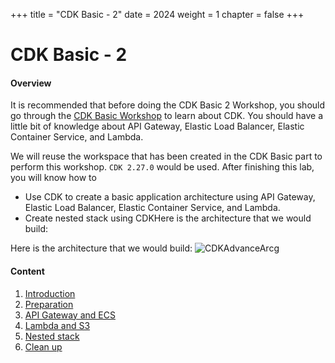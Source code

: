 +++
title = "CDK Basic - 2"
date = 2024
weight = 1
chapter = false
+++

# CDK Basic - 2

#### Overview
It is recommended that before doing the CDK Basic 2 Workshop, you should go through the [CDK Basic Workshop](https://000038.awsstudygroup.com/) to learn about CDK. You should have a little bit of knowledge about API Gateway, Elastic Load Balancer, Elastic Container Service, and Lambda.

We will reuse the workspace that has been created in the CDK Basic part to perform this workshop. `CDK 2.27.0` would be used. After finishing this lab, you will know how to

- Use CDK to create a basic application architecture using API Gateway, Elastic Load Balancer, Elastic Container Service, and Lambda.
- Create nested stack using CDKHere is the architecture that we would build:

Here is the architecture that we would build:
![CDKAdvanceArcg](./images/1-introduction/CDKAdvanceArch.png)

#### Content

1. [Introduction](1-create-new-aws-account/)
2. [Preparation](2-MFA-Setup-For-AWS-User-(root))
3. [API Gateway and ECS](3-create-admin-user-and-group/)
4. [Lambda and S3](4-verify-new-account/)
5. [Nested stack](4-verify-new-account/)
6. [Clean up](4-verify-new-account/)
<!-- need to remove parenthesis for path in Hugo 0.88.1 for Windows-->
